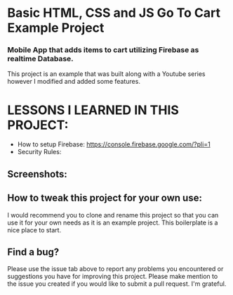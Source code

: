 # Basic HTML, CSS and JS Go To Cart Example Project

### Mobile App that adds items to cart utilizing Firebase as realtime Database.

This project is an example that was built along with a Youtube series however I modified and added some features.


# LESSONS I LEARNED IN THIS PROJECT:
* How to setup Firebase: https://console.firebase.google.com/?pli=1
* Security Rules: 


## Screenshots:


## How to tweak this project for your own use:

I would recommend you to clone and rename this project so that you can use it for your own needs as it is an example project. This boilerplate is a nice place to start.


## Find a bug?

Please use the issue tab above to report any problems you encountered or suggestions you have for improving this project. Please make mention to the issue you created if you would like to submit a pull request. I'm grateful.
